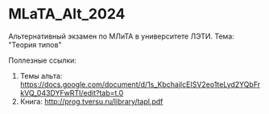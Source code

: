 # MLaTA_Alt_2024
Альтернативный экзамен по МЛиТА в университете ЛЭТИ. Тема: "Теория типов"

Поллезные ссылки:
1. Темы альта: https://docs.google.com/document/d/1s_KbchajlcEISV2eo1teLyd2YQbFrkVQ_043DYFwRTI/edit?tab=t.0
2. Книга: http://prog.tversu.ru/library/tapl.pdf
